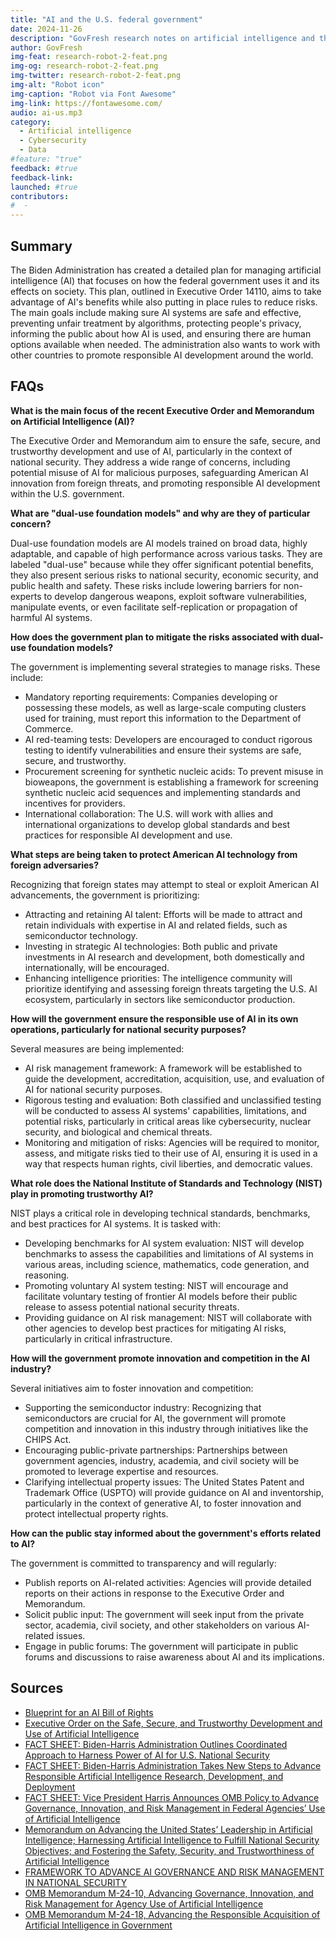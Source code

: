 ```yaml
---
title: "AI and the U.S. federal government"
date: 2024-11-26
description: "GovFresh research notes on artificial intelligence and the U.S. government."
author: GovFresh
img-feat: research-robot-2-feat.png
img-og: research-robot-2-feat.png
img-twitter: research-robot-2-feat.png
img-alt: "Robot icon"
img-caption: "Robot via Font Awesome"
img-link: https://fontawesome.com/
audio: ai-us.mp3
category:
  - Artificial intelligence
  - Cybersecurity
  - Data
#feature: "true"
feedback: #true
feedback-link: 
launched: #true
contributors:
#  - 
---
```


## Summary

The Biden Administration has created a detailed plan for managing artificial intelligence (AI) that focuses on how the federal government uses it and its effects on society. This plan, outlined in Executive Order 14110, aims to take advantage of AI's benefits while also putting in place rules to reduce risks. The main goals include making sure AI systems are safe and effective, preventing unfair treatment by algorithms, protecting people's privacy, informing the public about how AI is used, and ensuring there are human options available when needed. The administration also wants to work with other countries to promote responsible AI development around the world.

## FAQs


**What is the main focus of the recent Executive Order and Memorandum on Artificial Intelligence (AI)?**

The Executive Order and Memorandum aim to ensure the safe, secure, and trustworthy development and use of AI, particularly in the context of national security. They address a wide range of concerns, including potential misuse of AI for malicious purposes, safeguarding American AI innovation from foreign threats, and promoting responsible AI development within the U.S. government.

**What are "dual-use foundation models" and why are they of particular concern?**

Dual-use foundation models are AI models trained on broad data, highly adaptable, and capable of high performance across various tasks. They are labeled "dual-use" because while they offer significant potential benefits, they also present serious risks to national security, economic security, and public health and safety. These risks include lowering barriers for non-experts to develop dangerous weapons, exploit software vulnerabilities, manipulate events, or even facilitate self-replication or propagation of harmful AI systems.

**How does the government plan to mitigate the risks associated with dual-use foundation models?**

The government is implementing several strategies to manage risks. These include:



* Mandatory reporting requirements: Companies developing or possessing these models, as well as large-scale computing clusters used for training, must report this information to the Department of Commerce.
* AI red-teaming tests: Developers are encouraged to conduct rigorous testing to identify vulnerabilities and ensure their systems are safe, secure, and trustworthy.
* Procurement screening for synthetic nucleic acids: To prevent misuse in bioweapons, the government is establishing a framework for screening synthetic nucleic acid sequences and implementing standards and incentives for providers.
* International collaboration: The U.S. will work with allies and international organizations to develop global standards and best practices for responsible AI development and use.

**What steps are being taken to protect American AI technology from foreign adversaries?**

Recognizing that foreign states may attempt to steal or exploit American AI advancements, the government is prioritizing:



* Attracting and retaining AI talent: Efforts will be made to attract and retain individuals with expertise in AI and related fields, such as semiconductor technology.
* Investing in strategic AI technologies: Both public and private investments in AI research and development, both domestically and internationally, will be encouraged.
* Enhancing intelligence priorities: The intelligence community will prioritize identifying and assessing foreign threats targeting the U.S. AI ecosystem, particularly in sectors like semiconductor production.

**How will the government ensure the responsible use of AI in its own operations, particularly for national security purposes?**

Several measures are being implemented:



* AI risk management framework: A framework will be established to guide the development, accreditation, acquisition, use, and evaluation of AI for national security purposes.
* Rigorous testing and evaluation: Both classified and unclassified testing will be conducted to assess AI systems' capabilities, limitations, and potential risks, particularly in critical areas like cybersecurity, nuclear security, and biological and chemical threats.
* Monitoring and mitigation of risks: Agencies will be required to monitor, assess, and mitigate risks tied to their use of AI, ensuring it is used in a way that respects human rights, civil liberties, and democratic values.

**What role does the National Institute of Standards and Technology (NIST) play in promoting trustworthy AI?**

NIST plays a critical role in developing technical standards, benchmarks, and best practices for AI systems. It is tasked with:



* Developing benchmarks for AI system evaluation: NIST will develop benchmarks to assess the capabilities and limitations of AI systems in various areas, including science, mathematics, code generation, and reasoning.
* Promoting voluntary AI system testing: NIST will encourage and facilitate voluntary testing of frontier AI models before their public release to assess potential national security threats.
* Providing guidance on AI risk management: NIST will collaborate with other agencies to develop best practices for mitigating AI risks, particularly in critical infrastructure.

**How will the government promote innovation and competition in the AI industry?**

Several initiatives aim to foster innovation and competition:



* Supporting the semiconductor industry: Recognizing that semiconductors are crucial for AI, the government will promote competition and innovation in this industry through initiatives like the CHIPS Act.
* Encouraging public-private partnerships: Partnerships between government agencies, industry, academia, and civil society will be promoted to leverage expertise and resources.
* Clarifying intellectual property issues: The United States Patent and Trademark Office (USPTO) will provide guidance on AI and inventorship, particularly in the context of generative AI, to foster innovation and protect intellectual property rights.

**How can the public stay informed about the government's efforts related to AI?**

The government is committed to transparency and will regularly:



* Publish reports on AI-related activities: Agencies will provide detailed reports on their actions in response to the Executive Order and Memorandum.
* Solicit public input: The government will seek input from the private sector, academia, civil society, and other stakeholders on various AI-related issues.
* Engage in public forums: The government will participate in public forums and discussions to raise awareness about AI and its implications.

## Sources

*   [Blueprint for an AI Bill of Rights](https://www.whitehouse.gov/ostp/ai-bill-of-rights/)
*   [Executive Order on the Safe, Secure, and Trustworthy Development and Use of Artificial Intelligence](https://www.whitehouse.gov/briefing-room/presidential-actions/2024/10/30/executive-order-on-the-safe-secure-and-trustworthy-development-and-use-of-artificial-intelligence/)
*   [FACT SHEET: Biden-Harris Administration Outlines Coordinated Approach to Harness Power of AI for U.S. National Security](https://www.whitehouse.gov/briefing-room/statements-releases/2024/10/24/fact-sheet-biden-harris-administration-outlines-coordinated-approach-to-harness-power-of-ai-for-u-s-national-security/)
*   [FACT SHEET: Biden-Harris Administration Takes New Steps to Advance Responsible Artificial Intelligence Research, Development, and Deployment](https://www.whitehouse.gov/briefing-room/statements-releases/2024/10/30/fact-sheet-biden-harris-administration-takes-new-steps-to-advance-responsible-artificial-intelligence-research-development-and-deployment/)
*   [FACT SHEET: Vice President Harris Announces OMB Policy to Advance Governance, Innovation, and Risk Management in Federal Agencies’ Use of Artificial Intelligence](https://www.whitehouse.gov/briefing-room/statements-releases/2024/03/28/fact-sheet-vice-president-harris-announces-omb-policy-to-advance-governance-innovation-and-risk-management-in-federal-agencies-use-of-artificial-intelligence/)
*   [Memorandum on Advancing the United States’ Leadership in Artificial Intelligence; Harnessing Artificial Intelligence to Fulfill National Security Objectives; and Fostering the Safety, Security, and Trustworthiness of Artificial Intelligence](https://www.whitehouse.gov/briefing-room/presidential-actions/2024/10/24/memorandum-on-advancing-the-united-states-leadership-in-artificial-intelligence-harnessing-artificial-intelligence-to-fulfill-national-security-objectives-and-fostering-the-safety-security/)
*   [FRAMEWORK TO ADVANCE AI GOVERNANCE AND RISK MANAGEMENT IN NATIONAL SECURITY](https://ai.gov/wp-content/uploads/2024/10/NSM-Framework-to-Advance-AI-Governance-and-Risk-Management-in-National-Security.pdf)
*   [OMB Memorandum M-24-10, Advancing Governance, Innovation, and Risk Management for Agency Use of Artificial Intelligence](https://www.whitehouse.gov/wp-content/uploads/2024/03/M-24-10-Advancing-Governance-Innovation-and-Risk-Management-for-Agency-Use-of-Artificial-Intelligence.pdf)
*   [OMB Memorandum M-24-18, Advancing the Responsible Acquisition of Artificial Intelligence in Government](https://www.whitehouse.gov/wp-content/uploads/2024/10/M-24-18-AI-Acquisition-Memorandum.pdf)

